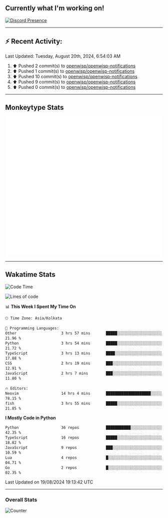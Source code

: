 ## Currently what I'm working on!
[![Discord Presence](https://lanyard.cnrad.dev/api/534981034400284712)](https://discord.com/users/534981034400284712)

---

## :zap: Recent Activity:
<!--RECENT_ACTIVITY:last_update-->
Last Updated: Tuesday, August 20th, 2024, 6:54:03 AM
<!--RECENT_ACTIVITY:last_update_end-->
<!--RECENT_ACTIVITY:start-->
1. ⬆️ Pushed 2 commit(s) to [openwisp/openwisp-notifications](https://github.com/openwisp/openwisp-notifications)<br>
2. ⬆️ Pushed 1 commit(s) to [openwisp/openwisp-notifications](https://github.com/openwisp/openwisp-notifications)<br>
3. ⬆️ Pushed 10 commit(s) to [openwisp/openwisp-notifications](https://github.com/openwisp/openwisp-notifications)<br>
4. ⬆️ Pushed 9 commit(s) to [openwisp/openwisp-notifications](https://github.com/openwisp/openwisp-notifications)<br>
5. ⬆️ Pushed 0 commit(s) to [openwisp/openwisp-notifications](https://github.com/openwisp/openwisp-notifications)<br>
<!--RECENT_ACTIVITY:end-->

---

## Monkeytype Stats
<a href="https://monkeytype.com/profile/dhanus">
  <img src="https://raw.githubusercontent.com/Dhanus3133/Dhanus3133/monkeytype/monkeytype-lb.svg" alt="Monkeytype Profile" />
</a>

---

## Wakatime Stats
<!--START_SECTION:waka-->
![Code Time](http://img.shields.io/badge/Code%20Time-2%2C096%20hrs%2015%20mins-blue)

![Lines of code](https://img.shields.io/badge/From%20Hello%20World%20I%27ve%20Written-5.8%20million%20lines%20of%20code-blue)

📊 **This Week I Spent My Time On** 

```text
🕑︎ Time Zone: Asia/Kolkata

💬 Programming Languages: 
Other                    3 hrs 57 mins       █████░░░░░░░░░░░░░░░░░░░░   21.96 % 
Python                   3 hrs 54 mins       █████░░░░░░░░░░░░░░░░░░░░   21.72 % 
TypeScript               3 hrs 13 mins       ████░░░░░░░░░░░░░░░░░░░░░   17.88 % 
CSS                      2 hrs 19 mins       ███░░░░░░░░░░░░░░░░░░░░░░   12.91 % 
JavaScript               2 hrs 7 mins        ███░░░░░░░░░░░░░░░░░░░░░░   11.80 % 

🔥 Editors: 
Neovim                   14 hrs 4 mins       ████████████████████░░░░░   78.15 % 
fish                     3 hrs 55 mins       █████░░░░░░░░░░░░░░░░░░░░   21.85 % 
```

**I Mostly Code in Python** 

```text
Python                   36 repos            ███████████░░░░░░░░░░░░░░   42.35 % 
TypeScript               16 repos            █████░░░░░░░░░░░░░░░░░░░░   18.82 % 
JavaScript               9 repos             ███░░░░░░░░░░░░░░░░░░░░░░   10.59 % 
Lua                      4 repos             █░░░░░░░░░░░░░░░░░░░░░░░░   04.71 % 
Go                       2 repos             █░░░░░░░░░░░░░░░░░░░░░░░░   02.35 % 
```




 Last Updated on 19/08/2024 19:13:42 UTC
<!--END_SECTION:waka-->
---

### Overall Stats

<img src="https://moe-counter.glitch.me/get/@Dhanus3133?theme=asoul" alt="Counter" />

